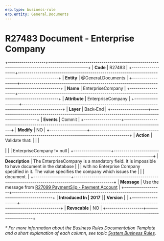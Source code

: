 ```yaml
---
erp.type: business-rule
erp.entity: General.Documents
---
```


# R27483 Document - Enterprise Company
+-------------------+--------------------------------------------------------------------------------------------------+
| **Code**          | R27483                                                                                           |
+-------------------+--------------------------------------------------------------------------------------------------+
| **Entity**        | @General.Documents                                                                               |
+-------------------+--------------------------------------------------------------------------------------------------+
| **Name**          | EnterpriseCompany                                                                                |
+-------------------+--------------------------------------------------------------------------------------------------+
| **Attribute**     | EnterpriseCompany                                                                                |
+-------------------+--------------------------------------------------------------------------------------------------+
| **Layer**         | Back-End                                                                                         |
+-------------------+--------------------------------------------------------------------------------------------------+
| **Events**        | Commit                                                                                           |
+-------------------+--------------------------------------------------------------------------------------------------+
| **Modify**        | NO                                                                                               |
+-------------------+--------------------------------------------------------------------------------------------------+
| **Action**        | Validate that:                                                                                   |
|                   | <br/><br/>                                                                                       |
|                   | EnterpriseCompany != null                                                                        |
+-------------------+--------------------------------------------------------------------------------------------------+
| **Description**   | The EnterpriseCompany is a mandatory field. It is impossible to have document in the database    |
|                   | with no Enterprise Company specified in it. The value specifies the company which issues the     |
|                   | document.                                                                                        |
+-------------------+--------------------------------------------------------------------------------------------------+
| **Message**       | Use the message from [R27099 PaymentSlip - Payment Account](R27099.md)                           |
+-------------------+--------------------------------------------------------------------------------------------------+
| **Introduced In   | 2017                                                                                             |
| Version**         |                                                                                                  |
+-------------------+--------------------------------------------------------------------------------------------------+
| **Revocable**     | NO                                                                                               |
+-------------------+--------------------------------------------------------------------------------------------------+

*\* For more information about the Business Rules Documentation Template and a short explanation of each column, see
topic [System Business Rules](../templates/template-description-system-business-rules.md).*

